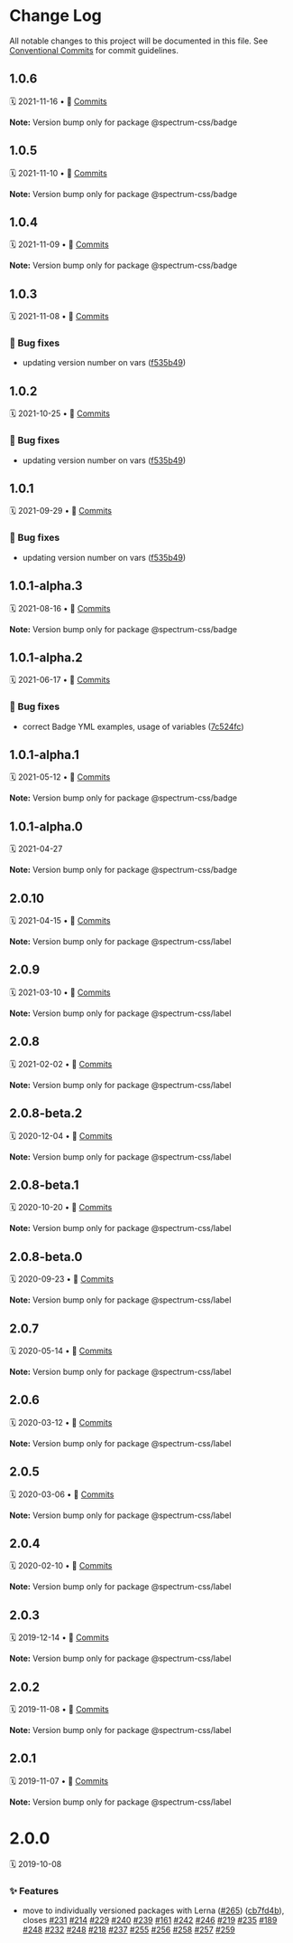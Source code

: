 # Change Log

All notable changes to this project will be documented in this file.
See [Conventional Commits](https://conventionalcommits.org) for commit guidelines.

<a name="1.0.6"></a>
## 1.0.6
🗓 2021-11-16 • 📝 [Commits](https://github.com/adobe/spectrum-css/compare/@spectrum-css/badge@1.0.5...@spectrum-css/badge@1.0.6)

**Note:** Version bump only for package @spectrum-css/badge





<a name="1.0.5"></a>
## 1.0.5
🗓 2021-11-10 • 📝 [Commits](https://github.com/adobe/spectrum-css/compare/@spectrum-css/badge@1.0.4...@spectrum-css/badge@1.0.5)

**Note:** Version bump only for package @spectrum-css/badge





<a name="1.0.4"></a>
## 1.0.4
🗓 2021-11-09 • 📝 [Commits](https://github.com/adobe/spectrum-css/compare/@spectrum-css/badge@1.0.3...@spectrum-css/badge@1.0.4)

**Note:** Version bump only for package @spectrum-css/badge





<a name="1.0.3"></a>
## 1.0.3
🗓 2021-11-08 • 📝 [Commits](https://github.com/adobe/spectrum-css/compare/@spectrum-css/badge@1.0.1-alpha.3...@spectrum-css/badge@1.0.3)

### 🐛 Bug fixes

* updating version number on vars ([f535b49](https://github.com/adobe/spectrum-css/commit/f535b49))





<a name="1.0.2"></a>
## 1.0.2
🗓 2021-10-25 • 📝 [Commits](https://github.com/adobe/spectrum-css/compare/@spectrum-css/badge@1.0.1-alpha.3...@spectrum-css/badge@1.0.2)

### 🐛 Bug fixes

* updating version number on vars ([f535b49](https://github.com/adobe/spectrum-css/commit/f535b49))





<a name="1.0.1"></a>
## 1.0.1
🗓 2021-09-29 • 📝 [Commits](https://github.com/adobe/spectrum-css/compare/@spectrum-css/badge@1.0.1-alpha.3...@spectrum-css/badge@1.0.1)

### 🐛 Bug fixes

* updating version number on vars ([f535b49](https://github.com/adobe/spectrum-css/commit/f535b49))





<a name="1.0.1-alpha.3"></a>
## 1.0.1-alpha.3
🗓 2021-08-16 • 📝 [Commits](https://github.com/adobe/spectrum-css/compare/@spectrum-css/badge@1.0.1-alpha.2...@spectrum-css/badge@1.0.1-alpha.3)

**Note:** Version bump only for package @spectrum-css/badge





<a name="1.0.1-alpha.2"></a>
## 1.0.1-alpha.2
🗓 2021-06-17 • 📝 [Commits](https://github.com/adobe/spectrum-css/compare/@spectrum-css/badge@1.0.1-alpha.1...@spectrum-css/badge@1.0.1-alpha.2)

### 🐛 Bug fixes

* correct Badge YML examples, usage of variables ([7c524fc](https://github.com/adobe/spectrum-css/commit/7c524fc))





<a name="1.0.1-alpha.1"></a>
## 1.0.1-alpha.1
🗓 2021-05-12 • 📝 [Commits](https://github.com/adobe/spectrum-css/compare/@spectrum-css/badge@1.0.1-alpha.0...@spectrum-css/badge@1.0.1-alpha.1)

**Note:** Version bump only for package @spectrum-css/badge





<a name="1.0.1-alpha.0"></a>
## 1.0.1-alpha.0
🗓 2021-04-27

**Note:** Version bump only for package @spectrum-css/badge





<a name="2.0.10"></a>
## 2.0.10
🗓 2021-04-15 • 📝 [Commits](https://github.com/adobe/spectrum-css/compare/@spectrum-css/label@2.0.9...@spectrum-css/label@2.0.10)

**Note:** Version bump only for package @spectrum-css/label





<a name="2.0.9"></a>
## 2.0.9
🗓 2021-03-10 • 📝 [Commits](https://github.com/adobe/spectrum-css/compare/@spectrum-css/label@2.0.8...@spectrum-css/label@2.0.9)

**Note:** Version bump only for package @spectrum-css/label





<a name="2.0.8"></a>
## 2.0.8
🗓 2021-02-02 • 📝 [Commits](https://github.com/adobe/spectrum-css/compare/@spectrum-css/label@2.0.8-beta.2...@spectrum-css/label@2.0.8)

**Note:** Version bump only for package @spectrum-css/label





<a name="2.0.8-beta.2"></a>
## 2.0.8-beta.2
🗓 2020-12-04 • 📝 [Commits](https://github.com/adobe/spectrum-css/compare/@spectrum-css/label@2.0.8-beta.1...@spectrum-css/label@2.0.8-beta.2)

**Note:** Version bump only for package @spectrum-css/label





<a name="2.0.8-beta.1"></a>
## 2.0.8-beta.1
🗓 2020-10-20 • 📝 [Commits](https://github.com/adobe/spectrum-css/compare/@spectrum-css/label@2.0.8-beta.0...@spectrum-css/label@2.0.8-beta.1)

**Note:** Version bump only for package @spectrum-css/label





<a name="2.0.8-beta.0"></a>
## 2.0.8-beta.0
🗓 2020-09-23 • 📝 [Commits](https://github.com/adobe/spectrum-css/compare/@spectrum-css/label@2.0.7...@spectrum-css/label@2.0.8-beta.0)

**Note:** Version bump only for package @spectrum-css/label





<a name="2.0.7"></a>
## 2.0.7
🗓 2020-05-14 • 📝 [Commits](https://github.com/adobe/spectrum-css/compare/@spectrum-css/label@2.0.6...@spectrum-css/label@2.0.7)

**Note:** Version bump only for package @spectrum-css/label





<a name="2.0.6"></a>
## 2.0.6
🗓 2020-03-12 • 📝 [Commits](https://github.com/adobe/spectrum-css/compare/@spectrum-css/label@2.0.5...@spectrum-css/label@2.0.6)

**Note:** Version bump only for package @spectrum-css/label





<a name="2.0.5"></a>
## 2.0.5
🗓 2020-03-06 • 📝 [Commits](https://github.com/adobe/spectrum-css/compare/@spectrum-css/label@2.0.4...@spectrum-css/label@2.0.5)

**Note:** Version bump only for package @spectrum-css/label





<a name="2.0.4"></a>
## 2.0.4
🗓 2020-02-10 • 📝 [Commits](https://github.com/adobe/spectrum-css/compare/@spectrum-css/label@2.0.3...@spectrum-css/label@2.0.4)

**Note:** Version bump only for package @spectrum-css/label





<a name="2.0.3"></a>
## 2.0.3
🗓 2019-12-14 • 📝 [Commits](https://github.com/adobe/spectrum-css/compare/@spectrum-css/label@2.0.2...@spectrum-css/label@2.0.3)

**Note:** Version bump only for package @spectrum-css/label





<a name="2.0.2"></a>
## 2.0.2
🗓 2019-11-08 • 📝 [Commits](https://github.com/adobe/spectrum-css/compare/@spectrum-css/label@2.0.1...@spectrum-css/label@2.0.2)

**Note:** Version bump only for package @spectrum-css/label





<a name="2.0.1"></a>
## 2.0.1
🗓 2019-11-07 • 📝 [Commits](https://github.com/adobe/spectrum-css/compare/@spectrum-css/label@2.0.0...@spectrum-css/label@2.0.1)

**Note:** Version bump only for package @spectrum-css/label





<a name="2.0.0"></a>
# 2.0.0
🗓 2019-10-08

### ✨ Features

* move to individually versioned packages with Lerna ([#265](https://github.com/adobe/spectrum-css/issues/265)) ([cb7fd4b](https://github.com/adobe/spectrum-css/commit/cb7fd4b)), closes [#231](https://github.com/adobe/spectrum-css/issues/231) [#214](https://github.com/adobe/spectrum-css/issues/214) [#229](https://github.com/adobe/spectrum-css/issues/229) [#240](https://github.com/adobe/spectrum-css/issues/240) [#239](https://github.com/adobe/spectrum-css/issues/239) [#161](https://github.com/adobe/spectrum-css/issues/161) [#242](https://github.com/adobe/spectrum-css/issues/242) [#246](https://github.com/adobe/spectrum-css/issues/246) [#219](https://github.com/adobe/spectrum-css/issues/219) [#235](https://github.com/adobe/spectrum-css/issues/235) [#189](https://github.com/adobe/spectrum-css/issues/189) [#248](https://github.com/adobe/spectrum-css/issues/248) [#232](https://github.com/adobe/spectrum-css/issues/232) [#248](https://github.com/adobe/spectrum-css/issues/248) [#218](https://github.com/adobe/spectrum-css/issues/218) [#237](https://github.com/adobe/spectrum-css/issues/237) [#255](https://github.com/adobe/spectrum-css/issues/255) [#256](https://github.com/adobe/spectrum-css/issues/256) [#258](https://github.com/adobe/spectrum-css/issues/258) [#257](https://github.com/adobe/spectrum-css/issues/257) [#259](https://github.com/adobe/spectrum-css/issues/259)

